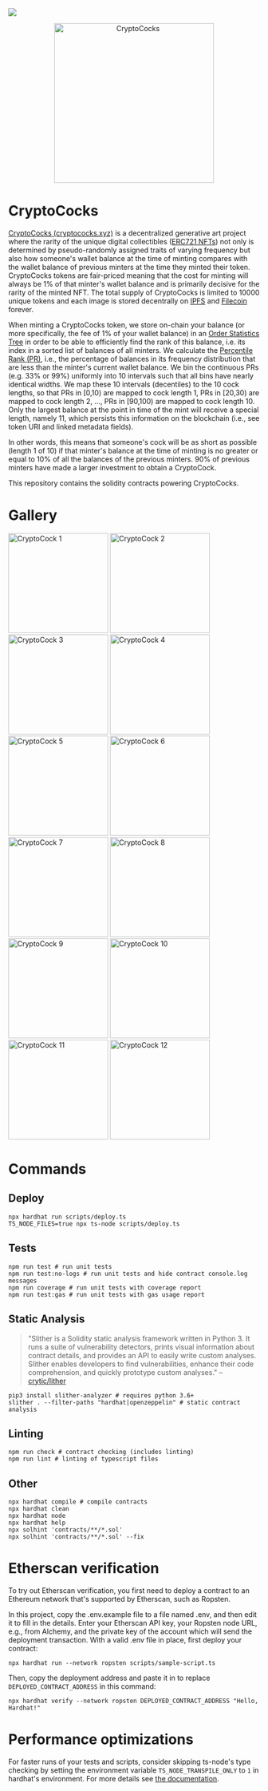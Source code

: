  <a href="https://codecov.io/gh/cocodigrande2021/cryptococks-contract">
    <img src="https://codecov.io/gh/cocodigrande2021/cryptococks-contract/branch/master/graph/badge.svg?token=SU15AOAFWE"/>
</a>

<a href="https://cryptococks.xyz/">
 <p align="center">
   <img src="https://github.com/cocodigrande2021/cryptococks-contract/raw/master/logo.png" width="320" alt="CryptoCocks" />
 </p>
</a>

# CryptoCocks

[CryptoCocks (cryptococks.xyz)](cryptococks.xyz) is a decentralized generative art project where the rarity of the unique digital collectibles ([ERC721 NFTs](https://ethereum.org/en/developers/docs/standards/tokens/erc-721/#top)) not only is determined by pseudo-randomly assigned
traits of varying frequency but also how someone's wallet balance at the time of minting compares
with the wallet balance of previous minters at the time they minted their token. CryptoCocks tokens are fair-priced meaning that the cost for minting will always be 1% of that minter's wallet balance and is primarily decisive for the rarity of the minted NFT.
The total supply of CryptoCocks is limited to 10000 unique tokens and each image is stored decentrally on [IPFS](https://ipfs.io) and [Filecoin](https://filecoin.io) forever.

When minting a CryptoCocks token, we store on-chain your balance
(or more specifically, the fee of 1% of your wallet balance) in an
[Order Statistics Tree](https://en.wikipedia.org/wiki/Order_statistic_tree) in order to be able to efficiently find the rank of this balance, i.e. its index in a sorted list of balances of all minters.
We calculate the [Percentile Rank (PR)](https://en.wikipedia.org/wiki/Percentile_rank), i.e., the percentage of
balances in its frequency distribution that are less than the minter's current wallet balance.
We bin the continuous PRs (e.g. 33% or 99%) uniformly into 10 intervals such that
all bins have nearly identical widths. We map these 10 intervals (decentiles) to the 10 cock lengths, so that PRs in [0,10) are mapped to cock length 1, PRs in [20,30) are mapped to cock length 2, ..., PRs in [90,100) are mapped to cock length 10. Only the largest balance at the point in time of the mint will receive a special length, namely 11, which persists this information on the blockchain (i.e., see token URI and linked metadata fields).

In other words, this means that someone's cock will be as short as possible (length 1 of 10) if that minter's balance at the time of minting is no greater or equal to 10% of all the balances of the previous minters. 90% of previous minters have made a larger investment to obtain a CryptoCock.

This repository contains the solidity contracts powering CryptoCocks.

# Gallery
<p float="left">
  <img src="https://www.cryptococks.xyz/landing/cock-gallery/10.png" width="200" alt="CryptoCock 1" />
  <img src="https://www.cryptococks.xyz/landing/cock-gallery/08.png" width="200" alt="CryptoCock 2" />
  <img src="https://www.cryptococks.xyz/landing/cock-gallery/11.png" width="200" alt="CryptoCock 3" />
  <img src="https://www.cryptococks.xyz/landing/cock-gallery/14.png" width="200" alt="CryptoCock 4" />
  <img src="https://www.cryptococks.xyz/landing/cock-gallery/05.png" width="200" alt="CryptoCock 5" />
  <img src="https://www.cryptococks.xyz/landing/cock-gallery/24.png" width="200" alt="CryptoCock 6" />
  <img src="https://www.cryptococks.xyz/landing/cock-gallery/06.png" width="200" alt="CryptoCock 7" />
  <img src="https://www.cryptococks.xyz/landing/cock-gallery/03.png" width="200" alt="CryptoCock 8" />
  <img src="https://www.cryptococks.xyz/landing/cock-gallery/09.png" width="200" alt="CryptoCock 9" />
  <img src="https://www.cryptococks.xyz/cocks/100/20/cock.png" width="200" alt="CryptoCock 10" />
  <img src="https://www.cryptococks.xyz/cocks/20/20/cock.png" width="200" alt="CryptoCock 11" />
  <img src="https://www.cryptococks.xyz/cocks/40/18/cock.png" width="200" alt="CryptoCock 12" />
</p>


# Commands
## Deploy
```shell
npx hardhat run scripts/deploy.ts
TS_NODE_FILES=true npx ts-node scripts/deploy.ts
```

## Tests
```shell
npm run test # run unit tests
npm run test:no-logs # run unit tests and hide contract console.log messages
npm run coverage # run unit tests with coverage report
npm run test:gas # run unit tests with gas usage report
```

## Static Analysis
> "Slither is a Solidity static analysis framework written in Python 3. It runs a suite of vulnerability detectors, prints visual information about contract details, and provides an API to easily write custom analyses. Slither enables developers to find vulnerabilities, enhance their code comprehension, and quickly prototype custom analyses." – [crytic/lither](https://github.com/crytic/slither)
```shell
pip3 install slither-analyzer # requires python 3.6+
slither . --filter-paths "hardhat|openzeppelin" # static contract analysis
```

## Linting
```shell
npm run check # contract checking (includes linting)
npm run lint # linting of typescript files
```

## Other
```shell
npx hardhat compile # compile contracts
npx hardhat clean
npx hardhat node
npx hardhat help
npx solhint 'contracts/**/*.sol'
npx solhint 'contracts/**/*.sol' --fix
```

# Etherscan verification

To try out Etherscan verification, you first need to deploy a contract to an Ethereum network that's supported by Etherscan, such as Ropsten.

In this project, copy the .env.example file to a file named .env, and then edit it to fill in the details. Enter your Etherscan API key, your Ropsten node URL, e.g., from Alchemy, and the private key of the account which will send the deployment transaction. With a valid .env file in place, first deploy your contract:

```shell
npx hardhat run --network ropsten scripts/sample-script.ts
```

Then, copy the deployment address and paste it in to replace `DEPLOYED_CONTRACT_ADDRESS` in this command:

```shell
npx hardhat verify --network ropsten DEPLOYED_CONTRACT_ADDRESS "Hello, Hardhat!"
```

# Performance optimizations

For faster runs of your tests and scripts, consider skipping ts-node's type checking by setting the environment variable `TS_NODE_TRANSPILE_ONLY` to `1` in hardhat's environment. For more details see [the documentation](https://hardhat.org/guides/typescript.html#performance-optimizations).
